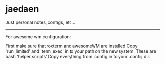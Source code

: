 jaedaen
=======

Just personal notes, configs, etc...

--------------------------------

For awesome wm configuration:

First make sure that roxterm and awesomeWM are installed
Copy 'run_limited' and 'term_exec' in to your path on the new system. These are bash 'helper scripts'
Copy everything from .config in to your .config dir.
